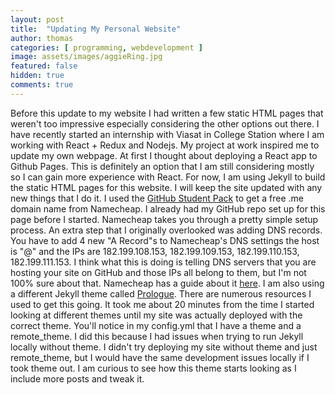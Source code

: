 ```yaml
---
layout: post
title:  "Updating My Personal Website"
author: thomas
categories: [ programming, webdevelopment ]
image: assets/images/aggieRing.jpg
featured: false
hidden: true
comments: true
---
```

Before this update to my website I had written a few static HTML pages that weren't too impressive especially considering the other options out there.
I have recently started an internship with Viasat in College Station where I am working with React + Redux and Nodejs.
My project at work inspired me to update my own webpage.
At first I thought about deploying a React app to Github Pages.
This is definitely an option that I am still considering mostly so I can gain more experience with React.
For now, I am using Jekyll to build the static HTML pages for this website.
I will keep the site updated with any new things that I do it.
I used the [GitHub Student Pack](https://education.github.com/pack) to get a free .me domain name from Namecheap.
I already had my GitHub repo set up for this page before I started.
Namecheap takes you through a pretty simple setup process.
An extra step that I originally overlooked was adding DNS records.
You have to add 4 new "A Record"s to Namecheap's DNS settings the host is "@" and the IPs are 182.199.108.153, 182.199.109.153, 182.199.110.153, 182.199.111.153.
I think what this is doing is telling DNS servers that you are hosting your site on GitHub and those IPs all belong to them, but I'm not 100% sure about that.
Namecheap has a guide about it [here](https://www.namecheap.com/support/knowledgebase/article.aspx?type=article&contentid=9645&categoryid=2208&rating=5).
I am also using a different Jekyll theme called [Prologue](https://github.com/chrisbobbe/jekyll-theme-prologue).
There are numerous resources I used to get this going.
It took me about 20 minutes from the time I started looking at different themes until my site was actually deployed with the correct theme.
You'll notice in my config.yml that I have a theme and a remote_theme.
I did this because I had issues when trying to run Jekyll locally without theme.
I didn't try deploying my site without theme and just remote_theme, but I would have the same development issues locally if I took theme out.
I am curious to see how this theme starts looking as I include more posts and tweak it.
